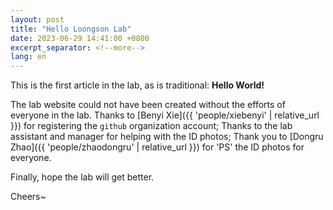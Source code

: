 ```yaml
---
layout: post
title: "Hello Loongson Lab"
date: 2023-06-29 14:41:00 +0800
excerpt_separator: <!--more-->
lang: en
---
```


This is the first article in the lab, as is traditional: **Hello World!**

<!--more-->

The lab website could not have been created without the efforts of everyone in the lab.
Thanks to [Benyi Xie]({{ 'people/xiebenyi' | relative_url }}) for registering the `github` organization account;
Thanks to the lab assistant and manager for helping with the ID photos;
Thank you to [Dongru Zhao]({{ 'people/zhaodongru' | relative_url }}) for 'PS' the ID photos for everyone.

Finally, hope the lab will get better.

Cheers~
